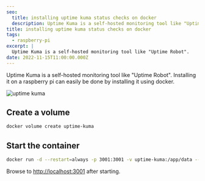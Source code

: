 ```yaml
---
seo:
  title: installing uptime kuma status checks on docker
  description: Uptime Kuma is a self-hosted monitoring tool like "Uptime Robot".
title: installing uptime kuma status checks on docker
tags:
  - raspberry-pi
excerpt: |
  Uptime Kuma is a self-hosted monitoring tool like "Uptime Robot".
date: 2022-11-15T11:00:00.000Z
---
```


Uptime Kuma is a self-hosted monitoring tool like "Uptime Robot". Installing it
on a raspberry pi can easily be done by installing it using docker.

![uptime kuma](/uploads/wiki/installing-uptime-kuma-status-checks-on-docker/68747470733a2f2f757074696d652e6b756d612e7065742f696d672f6461726b2e6a7067_rgm89c.jpg 'uptime kuma')

## Create a volume

```bash
docker volume create uptime-kuma
```

## Start the container

```bash
docker run -d --restart=always -p 3001:3001 -v uptime-kuma:/app/data --name uptime-kuma louislam/uptime-kuma:1
```

Browse to [http://localhost:3001](http://localhost:3001/) after starting.
